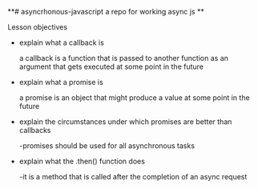 **# asyncrhonous-javascript
a repo for working async js
**

Lesson objectives
  - explain what a callback is

      a callback is a function that is passed to another function as an argument
      that gets executed at some point in the future

  - explain what a promise is

      a promise is an object that might produce a value at some point in the future

  - explain the circumstances under which promises are better than callbacks  

      -promises should be used for all asynchronous tasks

  - explain what the .then() function does

      -it is a method that is called after the completion of an async request